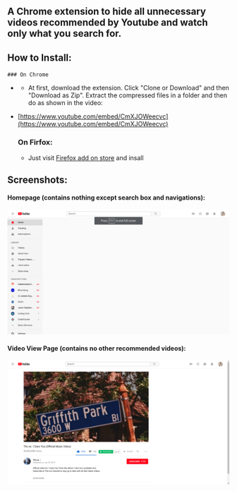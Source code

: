 ## A Chrome extension to hide all unnecessary videos recommended by Youtube and watch only what you search for. 

## How to Install: 
	### On Chrome
- * At first, download the extension. Click "Clone or Download" and then "Download as Zip". Extract the compressed files in a folder and then do as shown in the video: 

- [https://www.youtube.com/embed/CmXJOWeecvc](https://www.youtube.com/embed/CmXJOWeecvc)
	### On Firfox: 
	- Just visit [Firefox add on store](https://addons.mozilla.org/en-US/firefox/addon/youtube-research-mode/) and insall
## Screenshots: 

#### Homepage (contains nothing except search box and navigations):
![First Screenshot](img/sc-one.png)

#### Video View Page (contains no other recommended videos):
![First Screenshot](img/sc-two.png)